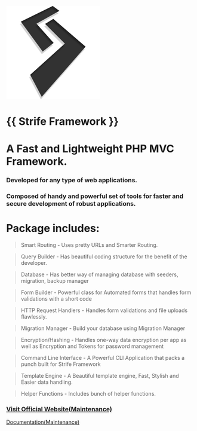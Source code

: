 ![Strife Framework](assets/img/strife.png)
# {{ Strife Framework }}
# A Fast and Lightweight PHP MVC Framework.
### Developed for any type of web applications.
### Composed of handy and powerful set of tools for faster and secure development of robust applications.

# Package includes:
  > Smart Routing
    - Uses pretty URLs and Smarter Routing.
    
  > Query Builder
    - Has beautiful coding structure for the benefit of the developer.
  
  > Database
    - Has better way of managing database with seeders, migration, backup manager
  
  > Form Builder
    - Powerful class for Automated forms that handles form validations with a short code
  
  > HTTP Request Handlers
    - Handles form validations and file uploads flawlessly.
    
  > Migration Manager
    - Build your database using Migration Manager
  
  > Encryption/Hashing
    - Handles one-way data encryption per app
    as well as Encryption and Tokens for password management
  
  > Command Line Interface
    - A Powerful CLI Application that packs a punch built for Strife Framework
    
  > Template Engine
    - A Beautiful template engine, Fast, Stylish and Easier data handling. 
  
  > Helper Functions
    - Includes bunch of helper functions.
    
    
### <a href="http://strife.x10.mx">Visit Official Website(Maintenance)</a>
<a href="http://strife.x10.mx/framework">Documentation(Maintenance)</a>
